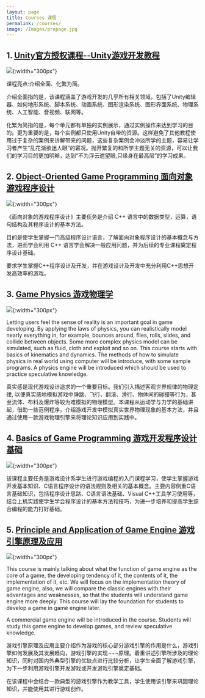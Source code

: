 ```yaml
---
layout: page
title: Courses 课程
permalink: /courses/
image: /Images/prepage.jpg
---
```

## 1. [Unity官方授权课程--Unity游戏开发教程](http://edu.manew.com/course/702)
![]({{site.url}}/Images/121.jpg){:width="300px"}

课程亮点:介绍全面、化繁为简。

介绍全面指的是，该课程涵盖了游戏开发的几乎所有相关领域，包括了Unity编辑器、如何地形系统、脚本系统、动画系统、图形渲染系统、图形界面系统、物理系统、人工智能、音视频、联网等。

化繁为简指的是，每个单元都有单独的实例展示，通过实例操作来达到学习的目的。更为重要的是，每个实例都只使用Unity自带的资源。这样避免了其他教程使用过于复杂的案例来讲解带来的问题，这些复杂案例会冲淡所学的主题，容易让学习者产生“乱花渐欲迷人眼”的窘况。抛开繁复的和所学主题无关的资源，可以让我们的学习目的更加明晰，达到“不为浮云遮望眼,只缘身在最高层”的学习成果。

## 2. [Object-Oriented Game Programming 面向对象游戏程序设计](https://github.com/hanhonglei/Course_OOPGames)
![]({{site.url}}/Images/OOP.jpg){:width="300px"}

《面向对象的游戏程序设计》主要任务是介绍 C++ 语言中的数据类型，运算，语句结构及其程序设计的基本方法。

目的是使学生掌握一门高级程序设计语言，了解面向对象程序设计的基本概念与方法，进而学会利用 C++ 语言学会解决一般应用问题，并为后续的专业课程奠定程序设计基础。

要求学生掌握C++程序设计及开发，并在游戏设计及开发中充分利用C++思想开发高效率的游戏。

## 3. [Game Physics 游戏物理学](https://github.com/hanhonglei/Course_GamePhysics) 
![]({{site.url}}/Images/nvidia_logo2.jpg){:width="300px"}

Letting users feel the sense of reality is an important goal in game developing. By applying the laws of physics, you can realistically model nearly everything in, for example, bounces around, flies, rolls, slides, and collide between objects. Some more complex physics model can be simulated, such as fluid, cloth and exploit and so on. This course starts with basics of kinematics and dynamics. The methods of how to simulate physics in real world using computer will be introduce, with some sample programs. A physics engine will be introduced which should be used to practice speculative knowledge.

真实感是现代游戏设计追求的一个重要目标。我们引入描述客观世界规律的物理定律, 以便真实感地模拟游戏中弹跳、飞行、翻滚、滑行、物体间的碰撞等行为，甚至流体、布料及爆炸等较为难模拟的物理模型。本课程从运动学与力学的基础讲起，借助一些范例程序，介绍游戏开发中模拟真实世界物理现象的基本方法，并且通过使用一款游戏物理引擎来将理论知识应用到实践中。    


## 4. [Basics of Game Programming 游戏开发程序设计基础](https://github.com/hanhonglei/Course_BasicGameProgramming)
![]({{site.url}}/Images/BGP.jpg){:width="300px"}

该课程主要任务是游戏设计系学生进行游戏编程的入门课程学习，使学生掌握游戏开发基本知识、C语言程序设计的语法规则及相关的基本概念。主要内容侧重C语言基础知识，包括程序设计思路、C语言语法基础、Visual C++工具学习使用等，结合上机实践使学生学会程序设计的基本方法和技巧，为进一步培养和提高学生综合编程的能力打好基础。

## 5. [Principle and Application of Game Engine 游戏引擎原理及应用](https://github.com/hanhonglei/Course_GameEngine)
![]({{site.url}}/Images/unity-logo.png){:width="300px"}

This course is mainly talking about what the function of game engine as the core of a game, the developing tendency of it, the contents of it, the implementation of it, etc. We will focus on the implementation theory of game engine, also, we will compare the classic engines with their advantages and weaknesses, so that the students will understand game engine more deeply. This course will lay the foundation for students to develop a game in game engine later.

A commercial game engine will be introduced in the course. Students will study this game engine to develop games, and review speculative knowledge.

游戏引擎原理及应用主要介绍作为游戏的核心部分游戏引擎的作用是什么，游戏引擎如何发展及其发展趋向，游戏引擎的实现¬¬¬原理。着重讲述引擎所涉及的理论知识，同时对国内外典型引擎的优缺点进行比较分析，让学生全面了解游戏引擎，为下一步利用游戏引擎开发游戏或开发游戏引擎奠定基础。

在该课程中会结合一款典型的游戏引擎作为教学工具，学生使用该引擎来巩固理论知识，并能使用其进行游戏创作。


<script>
  (function(i,s,o,g,r,a,m){i['GoogleAnalyticsObject']=r;i[r]=i[r]||function(){
  (i[r].q=i[r].q||[]).push(arguments)},i[r].l=1*new Date();a=s.createElement(o),
  m=s.getElementsByTagName(o)[0];a.async=1;a.src=g;m.parentNode.insertBefore(a,m)
  })(window,document,'script','https://www.google-analytics.com/analytics.js','ga');

  ga('create', 'UA-85986843-1', 'auto');
  ga('send', 'pageview');

</script>
